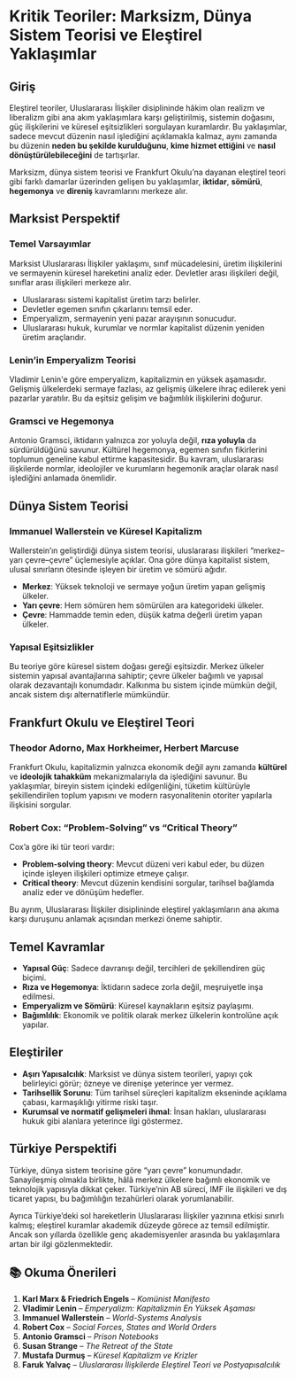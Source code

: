 # Kritik Teoriler: Marksizm, Dünya Sistem Teorisi ve Eleştirel Yaklaşımlar

## Giriş

Eleştirel teoriler, Uluslararası İlişkiler disiplininde hâkim olan realizm ve liberalizm gibi ana akım yaklaşımlara karşı geliştirilmiş, sistemin doğasını, güç ilişkilerini ve küresel eşitsizlikleri sorgulayan kuramlardır. Bu yaklaşımlar, sadece mevcut düzenin nasıl işlediğini açıklamakla kalmaz, aynı zamanda bu düzenin **neden bu şekilde kurulduğunu**, **kime hizmet ettiğini** ve **nasıl dönüştürülebileceğini** de tartışırlar.

Marksizm, dünya sistem teorisi ve Frankfurt Okulu’na dayanan eleştirel teori gibi farklı damarlar üzerinden gelişen bu yaklaşımlar, **iktidar**, **sömürü**, **hegemonya** ve **direniş** kavramlarını merkeze alır.

## Marksist Perspektif

### Temel Varsayımlar

Marksist Uluslararası İlişkiler yaklaşımı, sınıf mücadelesini, üretim ilişkilerini ve sermayenin küresel hareketini analiz eder. Devletler arası ilişkileri değil, sınıflar arası ilişkileri merkeze alır.

- Uluslararası sistemi kapitalist üretim tarzı belirler.
- Devletler egemen sınıfın çıkarlarını temsil eder.
- Emperyalizm, sermayenin yeni pazar arayışının sonucudur.
- Uluslararası hukuk, kurumlar ve normlar kapitalist düzenin yeniden üretim araçlarıdır.

### Lenin’in Emperyalizm Teorisi

Vladimir Lenin'e göre emperyalizm, kapitalizmin en yüksek aşamasıdır. Gelişmiş ülkelerdeki sermaye fazlası, az gelişmiş ülkelere ihraç edilerek yeni pazarlar yaratılır. Bu da eşitsiz gelişim ve bağımlılık ilişkilerini doğurur.

### Gramsci ve Hegemonya

Antonio Gramsci, iktidarın yalnızca zor yoluyla değil, **rıza yoluyla** da sürdürüldüğünü savunur. Kültürel hegemonya, egemen sınıfın fikirlerini toplumun geneline kabul ettirme kapasitesidir. Bu kavram, uluslararası ilişkilerde normlar, ideolojiler ve kurumların hegemonik araçlar olarak nasıl işlediğini anlamada önemlidir.

## Dünya Sistem Teorisi

### Immanuel Wallerstein ve Küresel Kapitalizm

Wallerstein’ın geliştirdiği dünya sistem teorisi, uluslararası ilişkileri “merkez–yarı çevre–çevre” üçlemesiyle açıklar. Ona göre dünya kapitalist sistem, ulusal sınırların ötesinde işleyen bir üretim ve sömürü ağıdır.

- **Merkez**: Yüksek teknoloji ve sermaye yoğun üretim yapan gelişmiş ülkeler.
- **Yarı çevre**: Hem sömüren hem sömürülen ara kategorideki ülkeler.
- **Çevre**: Hammadde temin eden, düşük katma değerli üretim yapan ülkeler.

### Yapısal Eşitsizlikler

Bu teoriye göre küresel sistem doğası gereği eşitsizdir. Merkez ülkeler sistemin yapısal avantajlarına sahiptir; çevre ülkeler bağımlı ve yapısal olarak dezavantajlı konumdadır. Kalkınma bu sistem içinde mümkün değil, ancak sistem dışı alternatiflerle mümkündür.

## Frankfurt Okulu ve Eleştirel Teori

### Theodor Adorno, Max Horkheimer, Herbert Marcuse

Frankfurt Okulu, kapitalizmin yalnızca ekonomik değil aynı zamanda **kültürel** ve **ideolojik tahakküm** mekanizmalarıyla da işlediğini savunur. Bu yaklaşımlar, bireyin sistem içindeki edilgenliğini, tüketim kültürüyle şekillendirilen toplum yapısını ve modern rasyonalitenin otoriter yapılarla ilişkisini sorgular.

### Robert Cox: “Problem-Solving” vs “Critical Theory”

Cox’a göre iki tür teori vardır:

- **Problem-solving theory**: Mevcut düzeni veri kabul eder, bu düzen içinde işleyen ilişkileri optimize etmeye çalışır.
- **Critical theory**: Mevcut düzenin kendisini sorgular, tarihsel bağlamda analiz eder ve dönüşüm hedefler.

Bu ayrım, Uluslararası İlişkiler disiplininde eleştirel yaklaşımların ana akıma karşı duruşunu anlamak açısından merkezi öneme sahiptir.

## Temel Kavramlar

- **Yapısal Güç**: Sadece davranışı değil, tercihleri de şekillendiren güç biçimi.
- **Rıza ve Hegemonya**: İktidarın sadece zorla değil, meşruiyetle inşa edilmesi.
- **Emperyalizm ve Sömürü**: Küresel kaynakların eşitsiz paylaşımı.
- **Bağımlılık**: Ekonomik ve politik olarak merkez ülkelerin kontrolüne açık yapılar.

## Eleştiriler

- **Aşırı Yapısalcılık**: Marksist ve dünya sistem teorileri, yapıyı çok belirleyici görür; özneye ve direnişe yeterince yer vermez.
- **Tarihsellik Sorunu**: Tüm tarihsel süreçleri kapitalizm ekseninde açıklama çabası, karmaşıklığı yitirme riski taşır.
- **Kurumsal ve normatif gelişmeleri ihmal**: İnsan hakları, uluslararası hukuk gibi alanlara yeterince ilgi göstermez.

## Türkiye Perspektifi

Türkiye, dünya sistem teorisine göre “yarı çevre” konumundadır. Sanayileşmiş olmakla birlikte, hâlâ merkez ülkelere bağımlı ekonomik ve teknolojik yapısıyla dikkat çeker. Türkiye’nin AB süreci, IMF ile ilişkileri ve dış ticaret yapısı, bu bağımlılığın tezahürleri olarak yorumlanabilir.

Ayrıca Türkiye’deki sol hareketlerin Uluslararası İlişkiler yazınına etkisi sınırlı kalmış; eleştirel kuramlar akademik düzeyde görece az temsil edilmiştir. Ancak son yıllarda özellikle genç akademisyenler arasında bu yaklaşımlara artan bir ilgi gözlenmektedir.

## 📚 Okuma Önerileri

1. **Karl Marx & Friedrich Engels** – _Komünist Manifesto_
2. **Vladimir Lenin** – _Emperyalizm: Kapitalizmin En Yüksek Aşaması_
3. **Immanuel Wallerstein** – _World-Systems Analysis_
4. **Robert Cox** – _Social Forces, States and World Orders_
5. **Antonio Gramsci** – _Prison Notebooks_
6. **Susan Strange** – _The Retreat of the State_
7. **Mustafa Durmuş** – _Küresel Kapitalizm ve Krizler_
8. **Faruk Yalvaç** – _Uluslararası İlişkilerde Eleştirel Teori ve Postyapısalcılık_

